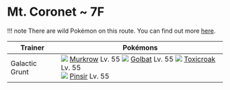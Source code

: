 # Mt. Coronet ~ 7F

!!! note
    There are wild Pokémon on this route. You can find out more [here](/wild_pokemon/mt_coronet__7f/).


Trainer                    | Pokémons
---                        | ---
Galactic Grunt             | ![][198]  [Murkrow] Lv. 55  ![][042]  [Golbat] Lv. 55  ![][454]  [Toxicroak] Lv. 55 <br> ![][127]  [Pinsir] Lv. 55


[Golbat]: /pokemon_changes/042/
[Pinsir]: /pokemon_changes/127/
[Murkrow]: /pokemon_changes/198/
[Toxicroak]: /pokemon_changes/454/
[042]: /img/pokemon/042.png
[127]: /img/pokemon/127.png
[198]: /img/pokemon/198.png
[454]: /img/pokemon/454.png
